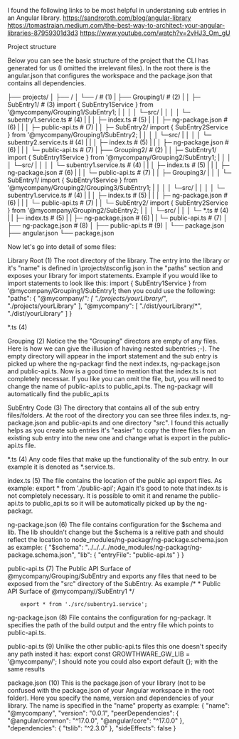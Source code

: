 I found the following links to be most helpful in understaning sub entries in an Angular library. 
    https://sandroroth.com/blog/angular-library
    https://tomastrajan.medium.com/the-best-way-to-architect-your-angular-libraries-87959301d3d3
        https://www.youtube.com/watch?v=2vHJ3_Om_gU

Project structure

Below you can see the basic structure of the project that the CLI has generated for us (I omitted the irrelevant files). In the root there is the angular.json that configures the workspace and the package.json that contains all dependencies.

<yourWorkSpace>
├── projects/
│   ├── <yourApplication>/
│   └── <yourLibrary>/                               # (1)
|       ├── Grouping1/                               # (2)
|       │    ├─ SubEntry1/                           # (3) import { SubEntry1Service } from '@mycompany/Grouping1/SubEntry1;
|       │    │   │ └─src/
|       │    │   │    └─ subentry1.service.ts        # (4)
|       |    │   ├─ index.ts                         # (5)
|       |    │   ├─ ng-package.json                  # (6)
|       |    │   ├─ public-api.ts                    # (7)
|       │    ├─ SubEntry2/                          import { SubEntry2Service } from '@mycompany/Grouping1/SubEntry2;
|       │    │   │ └─src/
|       │    │   │    └─ subentry2.service.ts        # (4)
|       |    │   ├─ index.ts                         # (5)
|       |    │   ├─ ng-package.json                  # (6)
|       |    │   └─ public-api.ts                    # (7)
|       ├── Grouping2/                               # (2)
|       │    ├─ SubEntry1/                          import { SubEntry1Service } from '@mycompany/Grouping2/SubEntry1;
|       │    │   │ └─src/
|       │    │   │    └─ subentry1.service.ts        # (4)
|       |    │   ├─ index.ts                         # (5)
|       |    │   ├─ ng-package.json                  # (6)
|       |    │   └─ public-api.ts                    # (7)
|       │    ├─ Grouping3/
|       │    │   └─ SubEntry1/                      import { SubEntry1Service } from '@mycompany/Grouping2/Grouping3/SubEntry1;
|       │    │       │ └─src/
|       │    │       │    └─ subentry1.service.ts    # (4)
|       |    │       ├─ index.ts                     # (5)
|       |    │       ├─ ng-package.json              # (6)
|       |    │       └─ public-api.ts                # (7)
|       │    └─ SubEntry2/                          import { SubEntry2Service } from '@mycompany/Grouping2/SubEntry2;
|       │        │ └─src/
|       │        │    └─ *.ts                        # (4)
|       |        ├─ index.ts                         # (5)
|       |        ├─ ng-package.json                  # (6)
|       |        └─ public-api.ts                    # (7)
│       ├── ng-package.json                          # (8)
│       ├── public-api.ts                            # (9)
│       └── package.json
├── angular.json
└── package.json

Now let's go into detail of some files:

Library Root (1)
    The root directory of the library.  The entry into the library or it's "name" is defined in <yourWorkSpace>\projects\tsconfig.json in the "paths" section and exposes your library for import statements.  Example if you would like to import statements to look like this:
        import { SubEntry1Service } from '@mycompany/Grouping1/SubEntry1;
    then you could use the following:
    "paths": {
      "@mycompany/*": [
        "./projects/yourLibrary/*",
        "./projects/yourLibrary"
      ],
      "@mycompany": [
        "./dist/yourLibrary/*",
        "./dist/yourLibrary"
      ]
    }

*.ts (4)

Grouping (2)
    Notice the the "Grouping" directors are empty of any files. Here is how we can give the illusion of having nested subentries ;-).  The empty directory will appear in the import statement and the sub entry is picked up where the ng-packagr find the next index.ts, ng-package.json and public-api.ts.
    Now is a good time to mention that the index.ts is not completely necessar.  If you like you can omit the file, but, you will need to change the name of public-api.ts to public_api.ts.  The ng-packagr will automatically find the public_api.ts

SubEntry Code (3)
    The directory that contains all of the sub entry files/folders.  At the root of the directory you can see three files index.ts, ng-package.json and public-api.ts and one directory "src".  I found this actually helps as you create sub entries it's "easier" to copy the three files from an existing sub entry into the new one and change what is export in the public-api.ts file.

*.ts (4)
    Any code files that make up the functionality of the sub entry.  In our example it is denoted as *.service.ts.

index.ts (5)
    The file contains the location of the public api export files.  As example:
        export * from './public-api';
    Again it's good to note that index.ts is not completely necessary.  It is possible to omit it and rename the public-api.ts to public_api.ts so it will be automatically picked up by the ng-packagr.

ng-package.json (6)
    The file contains configuration for the $schema and lib.  The lib shouldn't change but the $schema is a relitive path and should reflect the location to node_modules/ng-packagr/ng-package.schema.json as example:
        {
        "$schema": "../../../../node_modules/ng-packagr/ng-package.schema.json",
        "lib": {
            "entryFile": "public-api.ts"
        }
        }

public-api.ts (7)
    The Public API Surface of @mycompany/Grouping/SubEntry and exports any files that need to be exposed from the "src" directory of the SubEntry. As example
        /*
        * Public API Surface of @mycompany/<yourLibrary>/SubEntry1
        */

        export * from './src/subentry1.service';

ng-package.json (8)
    File contains the configuration for ng-packagr. It specifies the path of the build output and the entry file which points to public-api.ts.

public-api.ts (9)
    Unlike the other public-api.ts files this one doesn't specify any path insted it has:
        export const GROWTHWARE_GW_LIB = '@mycompany/<yourLibrary>';
    I should note you could also export default {}; with the same results

package.json (10)
    This is the package.json of your library (not to be confused with the package.json of your Angular workspace in the root folder). Here you specify the name, version and dependencies of your library.  The name is specified in the "name" property as example:
        {
        "name": "@mycompany",
        "version": "0.0.1",
        "peerDependencies": {
            "@angular/common": "^17.0.0",
            "@angular/core": "^17.0.0"
        },
        "dependencies": {
            "tslib": "^2.3.0"
        },
        "sideEffects": false
        }